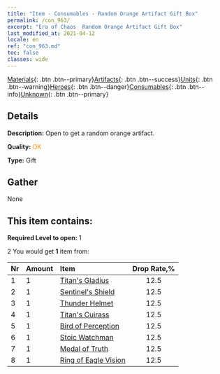 ```yaml
---
title: "Item - Consumables - Random Orange Artifact Gift Box"
permalink: /con_963/
excerpt: "Era of Chaos  Random Orange Artifact Gift Box"
last_modified_at: 2021-04-12
locale: en
ref: "con_963.md"
toc: false
classes: wide
---
```

 [Materials](/){: .btn .btn--primary}[Artifacts](/Artifacts/){: .btn .btn--success}[Units](/Units/){: .btn .btn--warning}[Heroes](/Heroes/){: .btn .btn--danger}[Consumables](/Consumables/){: .btn .btn--info}[Unknown](/Unknown/){: .btn .btn--primary}

## Details
 **Description:** Open to get a random orange artifact.

 **Quality:** <span style="color: #FF8C00">OK</span>

 **Type:** Gift

## Gather

  None

## This item contains:

 **Required Level to open:** 1

 2 You would get **1** item  from:

  | Nr | Amount |     Item    | Drop Rate,% |
  |:---|:-------|:------------|:---------:|
  | 1 | 1 | [Titan's Gladius](/Items/art_156/) | 12.5 | 
  | 2 | 1 | [Sentinel's Shield](/Items/art_157/) | 12.5 | 
  | 3 | 1 | [Thunder Helmet](/Items/art_158/) | 12.5 | 
  | 4 | 1 | [Titan's Cuirass](/Items/art_159/) | 12.5 | 
  | 5 | 1 | [Bird of Perception](/Items/art_132/) | 12.5 | 
  | 6 | 1 | [Stoic Watchman](/Items/art_133/) | 12.5 | 
  | 7 | 1 | [Medal of Truth](/Items/art_134/) | 12.5 | 
  | 8 | 1 | [Ring of Eagle Vision](/Items/art_135/) | 12.5 | 
